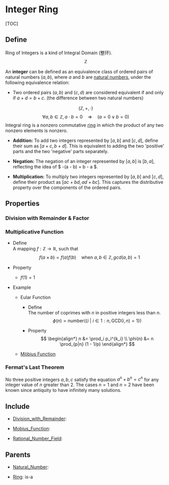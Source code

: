# Integer Ring

[TOC]

## Define

Ring of Integers is a kind of Integral Domain (整环).
$$
\mathbb Z
$$

An **integer** can be defined as an equivalence class of ordered pairs of natural numbers $(a, b)$, where $a$ and $b$ are [natural numbers](./Natural_Number.md), under the following equivalence relation:

- Two ordered pairs $(a, b)$ and $(c, d)$ are considered equivalent if and only if $a + d = b + c$. (the difference between two natural numbers)

$$
(\mathbb Z, +, \cdot)
$$
$$
\forall a, b \in \mathbb Z, a \cdot b = 0 \quad\Rightarrow\quad  (a = 0 \vee b = 0)  \tag{no zero divisor}
$$
Integral ring is a nonzero commutative [ring](./Ring.md) in which the product of any two nonzero elements is nonzero.

- **Addition:** To add two integers represented by $[a, b]$ and $[c, d]$, define their sum as $[a + c, b + d]$. This is equivalent to adding the two 'positive' parts and the two 'negative' parts separately.
  
- **Negation:** The negation of an integer represented by $[a, b]$ is $[b, a]$, reflecting the idea of $ -(a - b) = b - a $.
  
- **Multiplication:** To multiply two integers represented by $[a, b]$ and $[c, d]$, define their product as $[ac + bd, ad + bc]$. This captures the distributive property over the components of the ordered pairs.

## Properties

### Division with Remainder & Factor

### Multiplicative Function

- Define  
  A mapping $f: \mathbb Z \to \mathbb R$, such that
  $$
  f(a \times b) = f(a) f(b) \quad \text{when}\ a, b \in \mathbb Z, gcd(a, b) = 1
  $$

- Property
  - $f(1) = 1$

- Example
  * Eular Function
    - Define  
      The number of coprimes with $n$ in positive integers less than $n$.
      $$
      \phi(n) = \text{number}(\{i\ |\ i \in 1:n, \text{GCD}(i, n) = 1\})
      $$

    - Property
      $$
      \begin{align*}
        n &= \prod_i p_i^{k_i}  \\
        \phi(n) &= n \prod_{p|n} (1 - 1/p)  
      \end{align*}
      $$

  * [Möbius Function](./Mobius_Function.md)

### Fermat's Last Theorem

No three positive integers $a, b, c$ satisfy the equation $a^n + b^n = c^n$ for any integer value of $n$ greater than $2$. The cases $n = 1$ and $n = 2$ have been known since antiquity to have infinitely many solutions.

## Include

- [Division_with_Remainder](./Division_with_Remainder.md): 

- [Mobius_Function](./Mobius_Function.md): 

- [Rational_Number_Field](./Rational_Number_Field.md): 

## Parents

- [Natural_Number](./Natural_Number.md): 

- [Ring](./Ring.md): is-a

